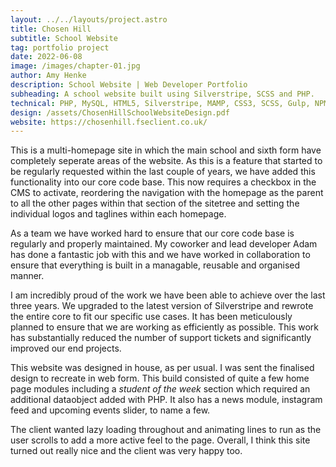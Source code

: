 ```yaml
---
layout: ../../layouts/project.astro
title: Chosen Hill
subtitle: School Website
tag: portfolio project
date: 2022-06-08
image: /images/chapter-01.jpg
author: Amy Henke
description: School Website | Web Developer Portfolio
subheading: A school website built using Silverstripe, SCSS and PHP.
technical: PHP, MySQL, HTML5, Silverstripe, MAMP, CSS3, SCSS, Gulp, NPM, Javascript, JQuery, Plesk, Adobe Illustrator, InDesign, Photoshop
design: /assets/ChosenHillSchoolWebsiteDesign.pdf
website: https://chosenhill.fseclient.co.uk/
---
```


This is a multi-homepage site in which the main school and sixth form have completely seperate areas of the website. As this is a feature that started to be regularly requested within the last couple of years, we have added this functionality into our core code base. This now requires a checkbox in the CMS to activate, reordering the navigation with the homepage as the parent to all the other pages within that section of the sitetree and setting the individual logos and taglines within each homepage.

As a team we have worked hard to ensure that our core code base is regularly and properly maintained. My coworker and lead developer Adam has done a fantastic job with this and we have worked in collaboration to ensure that everything is built in a managable, reusable and organised manner.

I am incredibly proud of the work we have been able to achieve over the last three years. We upgraded to the latest version of Silverstripe and rewrote the entire core to fit our specific use cases. It has been meticulously planned to ensure that we are working as efficiently as possible. This work has substantially reduced the number of support tickets and significantly improved our end projects.

This website was designed in house, as per usual. I was sent the finalised design to recreate in web form. This build consisted of quite a few home page modules including a _student of the week_ section which required an additional dataobject added with PHP. It also has a news module, instagram feed and upcoming events slider, to name a few.

The client wanted lazy loading throughout and animating lines to run as the user scrolls to add a more active feel to the page. Overall, I think this site turned out really nice and the client was very happy too.

